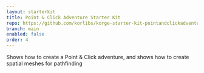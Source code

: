 ```yaml
---
layout: starterkit
title: Point & Click Adventure Starter Kit
repo: https://github.com/korlibs/korge-starter-kit-pointandclickadventure
branch: main
enabled: false
order: 4
---
```


Shows how to create a Point & Click adventure, and shows how to create spatial meshes for pathfinding

